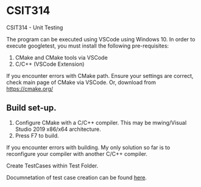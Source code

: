 # CSIT314
CSIT314 - Unit Testing

The program can be executed using VSCode using Windows 10.
In order to execute googletest, you must install the following pre-requisites:

1. CMake and CMake tools via VSCode
2. C/C++ (VSCode Extension)

If you encounter errors with CMake path. Ensure your settings are correct, check main page of CMake via VSCode. 
Or, download from https://cmake.org/

## Build set-up.

1. Configure CMake with a C/C++ compiler. This may be mwing/Visual Studio 2019 x86/x64 architecture.
2. Press F7 to build.

If you encounter errors with building. My only solution so far is to reconfigure your compiler with another C/C++ compiler.

Create TestCases within Test Folder.

Documnetation of test case creation can be found [here](https://google.github.io/googletest/).

